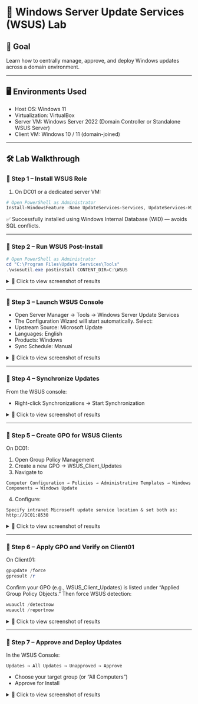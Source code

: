# 🧩 Windows Server Update Services (WSUS) Lab

## 🎯 Goal
Learn how to centrally manage, approve, and deploy Windows updates across a domain environment.

---

## 🖥️ Environments Used
- Host OS: Windows 11
- Virtualization: VirtualBox
- Server VM: Windows Server 2022 (Domain Controller or Standalone WSUS Server)
- Client VM: Windows 10 / 11 (domain-joined)

---

## 🛠️ Lab Walkthrough

### 🔹 Step 1 – Install WSUS Role

1. On DC01 or a dedicated server VM:

```powershell
# Open PowerShell as Administrator
Install-WindowsFeature -Name UpdateServices-Services, UpdateServices-WidDB -IncludeManagementTools
```
✅ Successfully installed using Windows Internal Database (WID) — avoids SQL conflicts.

---

### 🔹 Step 2 – Run WSUS Post-Install


```powershell
# Open PowerShell as Administrator
cd "C:\Program Files\Update Services\Tools"
.\wsusutil.exe postinstall CONTENT_DIR=C:\WSUS
```

<details> <summary>📸 Click to view screenshot of results</summary>
<p align="center">
  ✅ <strong> WSUS Post-Installation Completed Successfully </strong>✅  
<p align="center">
<img src="https://i.imgur.com/HUcR3QC.png" width="60%">
</p>
</details>

---

### 🔹 Step 3 – Launch WSUS Console

- Open Server Manager → Tools → Windows Server Update Services
- The Configuration Wizard will start automatically.
  Select:
- Upstream Source: Microsoft Update
- Languages: English
- Products: Windows 
- Sync Schedule: Manual


<details> <summary>📸 Click to view screenshot of results</summary>
<p align="center">
  ✅ <strong>WSUS Configuration Wizard Summary Screen </strong>✅  
<p align="center">
<img src="https://i.imgur.com/HSmTxUN.png" width="60%">
</p>
</details>

---

### 🔹 Step 4 – Synchronize Updates

From the WSUS console:
- Right-click Synchronizations → Start Synchronization

<details> <summary>📸 Click to view screenshot of results</summary>
<p align="center">
  ✅ <strong>Sync Progress Showing Successfully Completed</strong>✅  
<p align="center">
<img src="https://i.imgur.com/ZDEL0eK.png" width="60%">
</p>
</details>

---

### 🔹 Step 5 – Create GPO for WSUS Clients

On DC01:
1. Open Group Policy Management
2. Create a new GPO → WSUS_Client_Updates
3. Navigate to
```
Computer Configuration → Policies → Administrative Templates → Windows Components → Windows Update
```
4. Configure:
```
Specify intranet Microsoft update service location & set both as:
http://DC01:8530
```

<details> <summary>📸 Click to view screenshot of results</summary>
<p align="center">
  ✅ <strong>GPO WSUS Settings Applied</strong>✅  
<p align="center">
<img src="https://i.imgur.com/ZIw5RVZ.png" width="60%">
</p>
</details>

---

### 🔹 Step 6 – Apply GPO and Verify on Client01

On Client01:

```powershell
gpupdate /force
gpresult /r
```
Confirm your GPO (e.g., WSUS_Client_Updates) is listed under “Applied Group Policy Objects.”
Then force WSUS detection:
```powershell
wuauclt /detectnow
wuauclt /reportnow
```

<details> <summary>📸 Click to view screenshot of results</summary>
<p align="center">
  ✅ <strong>Client01 listed in WSUS Console</strong>✅  
<p align="center">
<img src="https://i.imgur.com/QSpGqkl.png" width="60%">
</p>
</details>

---

### 🔹 Step 7 – Approve and Deploy Updates

In the WSUS Console:
```
Updates → All Updates → Unapproved → Approve
```
- Choose your target group (or “All Computers”)
- Approve for Install

 <details> <summary>📸 Click to view screenshot of results</summary>
<p align="center">
  ✅ <strong>Approved Updates List</strong>✅  
<p align="center">
<img src="https://i.imgur.com/OUngoHM.png" width="60%">
</p>
</details> 
